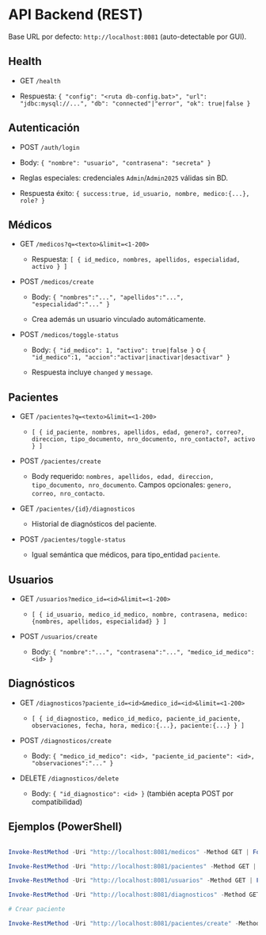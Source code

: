 # API Backend (REST)

Base URL por defecto: `http://localhost:8081` (auto-detectable por GUI).

## Health

- GET `/health`

- Respuesta: `{ "config": "<ruta db-config.bat>", "url": "jdbc:mysql://...", "db": "connected"|"error", "ok": true|false }`

## Autenticación

- POST `/auth/login`

- Body: `{ "nombre": "usuario", "contrasena": "secreta" }`

- Reglas especiales: credenciales `Admin`/`Admin2025` válidas sin BD.

- Respuesta éxito: `{ success:true, id_usuario, nombre, medico:{...}, role? }`

## Médicos

- GET `/medicos?q=<texto>&limit=<1-200>`

  - Respuesta: `[ { id_medico, nombres, apellidos, especialidad, activo } ]`

- POST `/medicos/create`

  - Body: `{ "nombres":"...", "apellidos":"...", "especialidad":"..." }`

  - Crea además un usuario vinculado automáticamente.

- POST `/medicos/toggle-status`

  - Body: `{ "id_medico": 1, "activo": true|false }` o `{ "id_medico":1, "accion":"activar|inactivar|desactivar" }`

  - Respuesta incluye `changed` y `message`.

## Pacientes

- GET `/pacientes?q=<texto>&limit=<1-200>`

  - `[ { id_paciente, nombres, apellidos, edad, genero?, correo?, direccion, tipo_documento, nro_documento, nro_contacto?, activo } ]`

- POST `/pacientes/create`

  - Body requerido: `nombres, apellidos, edad, direccion, tipo_documento, nro_documento`. Campos opcionales: `genero, correo, nro_contacto`.

- GET `/pacientes/{id}/diagnosticos`

  - Historial de diagnósticos del paciente.

- POST `/pacientes/toggle-status`

  - Igual semántica que médicos, para tipo_entidad `paciente`.

## Usuarios

- GET `/usuarios?medico_id=<id>&limit=<1-200>`

  - `[ { id_usuario, medico_id_medico, nombre, contrasena, medico:{nombres, apellidos, especialidad} } ]`

- POST `/usuarios/create`

  - Body: `{ "nombre":"...", "contrasena":"...", "medico_id_medico": <id> }`

## Diagnósticos

- GET `/diagnosticos?paciente_id=<id>&medico_id=<id>&limit=<1-200>`

  - `[ { id_diagnostico, medico_id_medico, paciente_id_paciente, observaciones, fecha, hora, medico:{...}, paciente:{...} } ]`

- POST `/diagnosticos/create`

  - Body: `{ "medico_id_medico": <id>, "paciente_id_paciente": <id>, "observaciones":"..." }`

- DELETE `/diagnosticos/delete`

  - Body: `{ "id_diagnostico": <id> }` (también acepta POST por compatibilidad)

## Ejemplos (PowerShell)

```powershell

Invoke-RestMethod -Uri "http://localhost:8081/medicos" -Method GET | Format-List

Invoke-RestMethod -Uri "http://localhost:8081/pacientes" -Method GET | Format-List

Invoke-RestMethod -Uri "http://localhost:8081/usuarios" -Method GET | Format-List

Invoke-RestMethod -Uri "http://localhost:8081/diagnosticos" -Method GET | Format-List

# Crear paciente

Invoke-RestMethod -Uri "http://localhost:8081/pacientes/create" -Method POST -Body '{"nombres":"Test","apellidos":"User","edad":30,"direccion":"Calle Test","tipo_documento":"CC","nro_documento":"99999999"}' -ContentType "application/json"
```